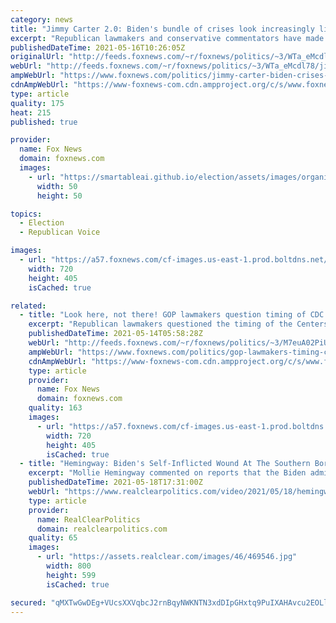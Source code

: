 ```yaml
---
category: news
title: "Jimmy Carter 2.0: Biden's bundle of crises look increasingly like 1970s"
excerpt: "Republican lawmakers and conservative commentators have made multiple comparisons between the Joe Biden and Jimmy Carter administrations."
publishedDateTime: 2021-05-16T10:26:05Z
originalUrl: "http://feeds.foxnews.com/~r/foxnews/politics/~3/WTa_eMcdl78/jimmy-carter-biden-crises-1970s"
webUrl: "http://feeds.foxnews.com/~r/foxnews/politics/~3/WTa_eMcdl78/jimmy-carter-biden-crises-1970s"
ampWebUrl: "https://www.foxnews.com/politics/jimmy-carter-biden-crises-1970s.amp"
cdnAmpWebUrl: "https://www-foxnews-com.cdn.ampproject.org/c/s/www.foxnews.com/politics/jimmy-carter-biden-crises-1970s.amp"
type: article
quality: 175
heat: 215
published: true

provider:
  name: Fox News
  domain: foxnews.com
  images:
    - url: "https://smartableai.github.io/election/assets/images/organizations/foxnews.com-50x50.jpg"
      width: 50
      height: 50

topics:
  - Election
  - Republican Voice

images:
  - url: "https://a57.foxnews.com/cf-images.us-east-1.prod.boltdns.net/v1/static/694940094001/198530bb-d185-486d-8857-92461ae5a01f/0013eadb-6808-4e68-a958-67e1f426972c/1280x720/match/720/405/image.jpg?ve=1&tl=1"
    width: 720
    height: 405
    isCached: true

related:
  - title: "Look here, not there! GOP lawmakers question timing of CDC mask announcement amid Biden crises"
    excerpt: "Republican lawmakers questioned the timing of the Centers for Disease Control and Prevention’s decision to ease indoor mask requirements on Thursday as the Biden administration contends with crises on several fronts."
    publishedDateTime: 2021-05-14T05:58:28Z
    webUrl: "http://feeds.foxnews.com/~r/foxnews/politics/~3/M7euA02PiUw/gop-lawmakers-timing-cdc-mask-announcement-biden"
    ampWebUrl: "https://www.foxnews.com/politics/gop-lawmakers-timing-cdc-mask-announcement-biden.amp"
    cdnAmpWebUrl: "https://www-foxnews-com.cdn.ampproject.org/c/s/www.foxnews.com/politics/gop-lawmakers-timing-cdc-mask-announcement-biden.amp"
    type: article
    provider:
      name: Fox News
      domain: foxnews.com
    quality: 163
    images:
      - url: "https://a57.foxnews.com/cf-images.us-east-1.prod.boltdns.net/v1/static/694940094001/1cfba054-5fdf-49a6-9ea3-6652fb6d8e72/5a3f7982-dd8c-49a4-a551-d0257b9d766f/1280x720/match/720/405/image.jpg?ve=1&tl=1"
        width: 720
        height: 405
        isCached: true
  - title: "Hemingway: Biden's Self-Inflicted Wound At The Southern Border"
    excerpt: "Mollie Hemingway commented on reports that the Biden administration is reallocating $2.1 billion to the Southern border, saying that voters are likely surprised how fast the situation spiraled out of control during FNC's \"Outnumbered\" panel on Monday."
    publishedDateTime: 2021-05-18T17:31:00Z
    webUrl: "https://www.realclearpolitics.com/video/2021/05/18/hemingway_bidens_self-inflicted_wound_at_the_southern_border.html#!"
    type: article
    provider:
      name: RealClearPolitics
      domain: realclearpolitics.com
    quality: 65
    images:
      - url: "https://assets.realclear.com/images/46/469546.jpg"
        width: 800
        height: 599
        isCached: true

secured: "qMXTwGwDEg+VUcsXXVqbcJ2rnBqyNWKNTN3xdDIpGHxtq9PuIXAHAvcu2EOLlVnyJ52WZdmcgAT/ip0L3YSjfCEp3PbZnVtZUNT+XwWmIYdiHs49dZRKzi5fQHeZkEApsiTiOlZ6lAFPNLT0xrQqmxtVqw5dKlKCb1lj6+rDJMgr6LlLon5QE9i9Oaxa4h9FWqVUaz+Tw+LBLL4Pcr6NDiPLz+FZnwspEp/0ofpPDk7Rlj35cEwpmg+VNg0qgY0YsUmKZTJd4UTTo6UPyeVQ9To6TDSP1jqDNkTctidHuj+7OwQ7NJhvVikymCOYkxJ+trBEmo6OgAWj7eedzKlhzl3Jiu/WnvgNQqhUpWR1Zp4=;k44tzNfTQ+o/Nm0lKF2HOw=="
---
```


